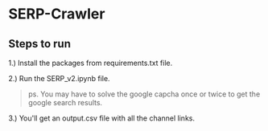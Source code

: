 # SERP-Crawler
## Steps to run
1.) Install the packages from requirements.txt file.

2.) Run the SERP_v2.ipynb file.
>ps. You may have to solve the google capcha once or twice to get the google search results.

3.) You'll get an output.csv file with all the channel links.
